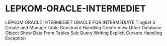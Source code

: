 # LEPKOM-ORACLE-INTERMEDIET
LEPKOM ORACLE INTERMEDIET
ORACLE FOR INTERMEDIATE
Tingkat 3
Create and Manage Table
Constraint Handling
Create View
Other Database Object
Show Data From Tables
Sub Query
Writing Explicit Cursors
Handling Exception
